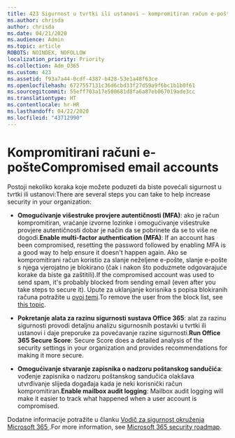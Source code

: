 ```yaml
---
title: 423 Sigurnost u tvrtki ili ustanovi – kompromitiran račun e-pošte
ms.author: chrisda
author: chrisda
ms.date: 04/21/2020
ms.audience: Admin
ms.topic: article
ROBOTS: NOINDEX, NOFOLLOW
localization_priority: Priority
ms.collection: Adm_O365
ms.custom: 423
ms.assetid: f93a7a44-0cdf-4387-b428-53e1a48f63ce
ms.openlocfilehash: 6727557131c36d6cbd33f27d59a9f6bc1b1b0f61
ms.sourcegitcommit: 55eff703a17e500681d8fa6a87eb067019ade3cc
ms.translationtype: HT
ms.contentlocale: hr-HR
ms.lasthandoff: 04/22/2020
ms.locfileid: "43712990"
---
```

# <a name="compromised-email-accounts"></a><span data-ttu-id="f493f-102">Kompromitirani računi e-pošte</span><span class="sxs-lookup"><span data-stu-id="f493f-102">Compromised email accounts</span></span>

<span data-ttu-id="f493f-103">Postoji nekoliko koraka koje možete poduzeti da biste povećali sigurnost u tvrtki ili ustanovi:</span><span class="sxs-lookup"><span data-stu-id="f493f-103">There are several steps you can take to help increase security in your organization:</span></span>

- <span data-ttu-id="f493f-104">**Omogućivanje višestruke provjere autentičnosti (MFA)**: ako je račun kompromitiran, vraćanje izvorne lozinke i omogućivanje višestruke provjere autentičnosti dobar je način da se pobrinete da se to više ne dogodi.</span><span class="sxs-lookup"><span data-stu-id="f493f-104">**Enable multi-factor authentication (MFA)**: If an account has been compromised, resetting the password followed by enabling MFA is a good way to help ensure it doesn't happen again.</span></span> <span data-ttu-id="f493f-105">Ako se kompromitirani račun koristio za slanje neželjene e-pošte, slanje e-pošte s njega vjerojatno je blokirano (čak i nakon što poduzmete odgovarajuće korake da biste ga zaštitili).</span><span class="sxs-lookup"><span data-stu-id="f493f-105">If the compromised account was used to send spam, it's probably blocked from sending email (even after you take steps to secure it).</span></span> <span data-ttu-id="f493f-106">Upute za uklanjanje korisnika s popisa blokiranih računa potražite u [ovoj temi](https://technet.microsoft.com/library/ms.exch.eac.actioncenter.aspx).</span><span class="sxs-lookup"><span data-stu-id="f493f-106">To remove the user from the block list, see [this topic](https://technet.microsoft.com/library/ms.exch.eac.actioncenter.aspx).</span></span>

- <span data-ttu-id="f493f-107">**Pokretanje alata za razinu sigurnosti sustava Office 365**: alat za razinu sigurnosti provodi detaljnu analizu sigurnosnih postavki u tvrtki ili ustanovi i daje preporuke za povećavanje razine sigurnosti.</span><span class="sxs-lookup"><span data-stu-id="f493f-107">**Run Office 365 Secure Score**: Secure Score does a detailed analysis of the security settings in your organization and provides recommendations for making it more secure.</span></span>

- <span data-ttu-id="f493f-108">**Omogućivanje stvaranje zapisnika o nadzoru poštanskog sandučića**: vođenje zapisnika o nadzoru poštanskog sandučića olakšava utvrđivanje slijeda događaja kada je neki korisnički račun kompromitiran.</span><span class="sxs-lookup"><span data-stu-id="f493f-108">**Enable mailbox audit logging**: Mailbox audit logging will make it easier to track what happened when a user account is compromised.</span></span>

<span data-ttu-id="f493f-109">Dodatne informacije potražite u članku [Vodič za sigurnost okruženja Microsoft 365 ](https://docs.microsoft.com/office365/securitycompliance/security-roadmap).</span><span class="sxs-lookup"><span data-stu-id="f493f-109">For more information, see [Microsoft 365 security roadmap](https://docs.microsoft.com/office365/securitycompliance/security-roadmap).</span></span>
